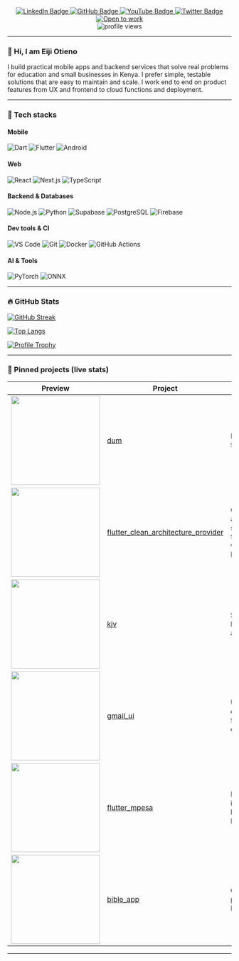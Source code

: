 <div id="badges" align="center">
  <a href="https://www.linkedin.com/in/eiji-otieno-62595b276" title="LinkedIn">
    <img src="https://img.shields.io/badge/LinkedIn-blue?style=for-the-badge&logo=linkedin&logoColor=white" alt="LinkedIn Badge"/>
  </a>
  <a href="https://github.com/eijiotieno-official" title="GitHub">
    <img src="https://img.shields.io/badge/GitHub-black?style=for-the-badge&logo=github&logoColor=white" alt="GitHub Badge"/>
  </a>
  <a href="https://www.youtube.com/channel/UCLNrYarXe-whi6PCyp7lIjw" title="YouTube">
    <img src="https://img.shields.io/badge/YouTube-red?style=for-the-badge&logo=youtube&logoColor=white" alt="YouTube Badge"/>
  </a>
  <a href="https://twitter.com/_eijiotieno" title="Twitter">
    <img src="https://img.shields.io/badge/Twitter-blue?style=for-the-badge&logo=twitter&logoColor=white" alt="Twitter Badge"/>
  </a>
  <a href="https://www.linkedin.com/in/eiji-otieno-62595b276" title="Open for work">
    <img src="https://img.shields.io/badge/Open%20to%20work-green?style=for-the-badge&logo=linkedin&logoColor=white" alt="Open to work"/>
  </a>
</div>

<div align="center">
  <img src="https://komarev.com/ghpvc/?username=eijiotieno-official&style=flat-square&color=blue" alt="profile views" />
</div>

---

### 👋 Hi, I am Eiji Otieno

I build practical mobile apps and backend services that solve real problems for education and small businesses in Kenya. I prefer simple, testable solutions that are easy to maintain and scale. I work end to end on product features from UX and frontend to cloud functions and deployment.

---

### 🧰 Tech stacks

#### Mobile
![Dart](https://img.shields.io/badge/Dart-%230175C2?style=for-the-badge&logo=dart&logoColor=white)
![Flutter](https://img.shields.io/badge/Flutter-%2302569B?style=for-the-badge&logo=flutter&logoColor=white)
![Android](https://img.shields.io/badge/Android-3DDC84?style=for-the-badge&logo=android&logoColor=white)

#### Web
![React](https://img.shields.io/badge/React-20232A?style=for-the-badge&logo=react&logoColor=61DAFB)
![Next.js](https://img.shields.io/badge/Next.js-000000?style=for-the-badge&logo=next.js&logoColor=white)
![TypeScript](https://img.shields.io/badge/TypeScript-007ACC?style=for-the-badge&logo=typescript&logoColor=white)

#### Backend & Databases
![Node.js](https://img.shields.io/badge/Node.js-43853D?style=for-the-badge&logo=node.js&logoColor=white)
![Python](https://img.shields.io/badge/Python-3776AB?style=for-the-badge&logo=python&logoColor=white)
![Supabase](https://img.shields.io/badge/Supabase-3ECF8E?style=for-the-badge&logo=supabase&logoColor=white)
![PostgreSQL](https://img.shields.io/badge/Postgres-316192?style=for-the-badge&logo=postgresql&logoColor=white)
![Firebase](https://img.shields.io/badge/Firebase-%23039BE5?style=for-the-badge&logo=firebase&logoColor=white)

#### Dev tools & CI
![VS Code](https://img.shields.io/badge/VS%20Code-007ACC?style=for-the-badge&logo=visual-studio-code&logoColor=white)
![Git](https://img.shields.io/badge/Git-F05032?style=for-the-badge&logo=git&logoColor=white)
![Docker](https://img.shields.io/badge/Docker-2496ED?style=for-the-badge&logo=docker&logoColor=white)
![GitHub Actions](https://img.shields.io/badge/GHActions-2088FF?style=for-the-badge&logo=githubactions&logoColor=white)

#### AI & Tools
![PyTorch](https://img.shields.io/badge/PyTorch-EE4C2C?style=for-the-badge&logo=pytorch&logoColor=white)
![ONNX](https://img.shields.io/badge/ONNX-000000?style=for-the-badge&logo=onnx&logoColor=white)

---

### 🔥 GitHub Stats

[![GitHub Streak](http://github-readme-streak-stats.herokuapp.com?user=eijiotieno-official&theme=dark&background=000000)](https://github.com/eijiotieno-official)

[![Top Langs](https://github-readme-stats.vercel.app/api/top-langs/?username=eijiotieno-official&layout=compact&theme=vision-friendly-dark)](https://github.com/anuraghazra/github-readme-stats)

[![Profile Trophy](https://github-profile-trophy.vercel.app/?username=eijiotieno-official&theme=dark&column=6)](https://github.com/ryo-ma/github-profile-trophy)

---

### 📌 Pinned projects (live stats)

| Preview | Project | Description | Stars |
|----------|----------|--------------|--------|
| <img src="https://opengraph.githubassets.com/1/eijiotieno-official/dum" width="200"/> | [dum](https://github.com/eijiotieno-official/dum) | Dart library for ... | ![Stars](https://img.shields.io/github/stars/eijiotieno-official/dum?style=social) |
| <img src="https://opengraph.githubassets.com/1/eijiotieno-official/flutter_clean_architecture_provider" width="200"/> | [flutter_clean_architecture_provider](https://github.com/eijiotieno-official/flutter_clean_architecture_provider) | Clean architecture scaffolding for Flutter with Provider | ![Stars](https://img.shields.io/github/stars/eijiotieno-official/flutter_clean_architecture_provider?style=social) |
| <img src="https://opengraph.githubassets.com/1/eijiotieno-official/kjv" width="200"/> | [kjv](https://github.com/eijiotieno-official/kjv) | Simple Dart Bible reader app | ![Stars](https://img.shields.io/github/stars/eijiotieno-official/kjv?style=social) |
| <img src="https://opengraph.githubassets.com/1/eijiotieno-official/gmail_ui" width="200"/> | [gmail_ui](https://github.com/eijiotieno-official/gmail_ui) | UI experiments for mail clients | ![Stars](https://img.shields.io/github/stars/eijiotieno-official/gmail_ui?style=social) |
| <img src="https://opengraph.githubassets.com/1/eijiotieno-official/flutter_mpesa" width="200"/> | [flutter_mpesa](https://github.com/eijiotieno-official/flutter_mpesa) | M-PESA integration helpers for Flutter | ![Stars](https://img.shields.io/github/stars/eijiotieno-official/flutter_mpesa?style=social) |
| <img src="https://opengraph.githubassets.com/1/eijiotieno-official/bible_app" width="200"/> | [bible_app](https://github.com/eijiotieno-official/bible_app) | Cross-platform Bible reader | ![Stars](https://img.shields.io/github/stars/eijiotieno-official/bible_app?style=social) |

---
